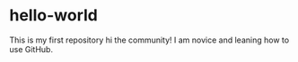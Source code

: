 # hello-world
This is my first repository
hi the community! 
I am novice and leaning how to use GitHub.
